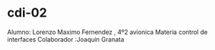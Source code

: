 # cdi-02
Alumno: Lorenzo Maximo Fernendez , 4º2 avionica  Materia control de interfaces Colaborador :Joaquin Granata

